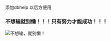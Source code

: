 ﻿添加dbhelp 以后方便用
### 不想输就别懒！！！只有努力才能成功！！！
![不想输，就别懒！](http://ww4.sinaimg.cn/large/bef3c028jw1f4li1wl9r5j20xe0iwn1u.jpg)